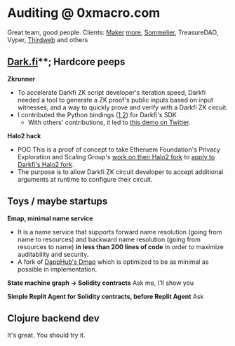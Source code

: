 # Auditing @ 0xmacro.com

Great team, good people. Clients: [Maker](https://0xmacro.com/library/audits/maker-1) [more](https://0xmacro.notion.site/MakerDAO-1-TWAP-Lag-and-Arbitrage-Loss-5ee753d73d4f49dda61c4d566e99f925), [Sommelier](https://0xmacro.com/library/audits/sommelier-3), TreasureDAO, Vyper, [Thirdweb](https://0xmacro.com/library/audits/thirdweb-6) and others

## [Dark.fi](https://dark.fi/)**; Hardcore peeps

**Zkrunner**
* To accelerate Darkfi ZK script developer's iteration speed, Darkfi needed a tool to generate a ZK proof's public inputs based on input witnesses, and a way to quickly prove and verify with a Darkfi ZK circuit.
* I contributed the Python bindings ([1](https://github.com/darkrenaissance/darkfi/pull/178),[2](https://github.com/darkrenaissance/darkfi/pull/179)) for Darkfi's SDK
  * With others' contributions, it led to [this demo on Twitter](https://twitter.com/parazyd/status/1690776743756402688).

**Halo2 hack**
* POC This is a proof of concept to take Etheruem Foundation's Privacy Exploration and Scaling Group's [work on their Halo2 fork](https://github.com/privacy-scaling-explorations/halo2/pull/168) to [apply to Darkfi's Halo2 fork](https://github.com/parazyd/halo2/pull/2).
* The purpose is to allow Darkfi ZK circuit developer to accept additional arguments at runtime to configure their circuit.
 
## Toys / maybe startups

**Emap, minimal name service**
* It is a name service that supports forward name resolution (going from name to resources) and backward name resolution (going from resources to name) **in less than 200 lines of code** in order to maximize auditability and security.
* A fork of [DappHub's Dmap](https://github.com/dapphub/dmap) which is optimized to be as minimal as possible in implementation.

**State machine graph -> Solidity contracts**
Ask me, I'll show you

**Simple Replit Agent for Solidity contracts, before Replit Agent**
Ask

## Clojure backend dev

It's great. You should try it.


